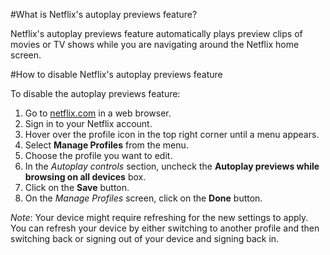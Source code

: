 #What is Netflix's autoplay previews feature?

Netflix's autoplay previews feature automatically plays preview clips of movies or TV shows while you are navigating around the Netflix home screen. 

#How to disable Netflix's autoplay previews feature

To disable the autoplay previews feature:
1. Go to [netflix.com](netflix.com) in a web browser.
2. Sign in to your Netflix account.
3. Hover over the profile icon in the top right corner until a menu appears.
4. Select **Manage Profiles** from the menu.
5. Choose the profile you want to edit.
6. In the *Autoplay controls* section, uncheck the **Autoplay previews while browsing on all devices** box.
7. Click on the **Save** button.
8. On the *Manage Profiles* screen, click on the **Done** button.

*Note*: Your device might require refreshing for the new settings to apply. You can refresh your device by either switching to another profile and then switching back or signing out of your device and signing back in.

